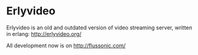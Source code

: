 Erlyvideo
=========



Erlyvideo is an old and outdated version of video streaming server, written in erlang: http://erlyvideo.org/


All development now is on http://flussonic.com/

